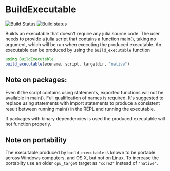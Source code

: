 # BuildExecutable
[![Build Status](https://travis-ci.org/Gilga/BuildExecutable.jl.svg?branch=master)](https://travis-ci.org/Gilga/BuildExecutable.jl)
[![Build status](https://ci.appveyor.com/api/projects/status/fr017d9u7y8w29k3?svg=true)](https://ci.appveyor.com/project/dhoegh/buildexecutable-jl)

Builds an executable that doesn't require any julia source code.
The user needs to provide a julia script that contains a function main(),
taking no argument, which will be run when executing the
produced executable. An executable can be produced by using the `build_executable` function
```julia
using BuildExecutable
build_executable(exename, script, targetdir, "native")
```

## Note on packages:
Even if the script contains using statements, exported functions
will not be available in main(). Full qualification of names is
required. It's suggested to replace using statements with import
statements to produce a consistent result between running main() in
the REPL and running the executable. 

If packages with binary dependencies is used the produced executable will not function properly.

## Note on portability
The executable produced by `build_executable` is known to be portable across Windows computers, and OS X, but not on Linux. To increase the portablity use an older `cpu_target` target as `"core2"` instead of `"native"`. 
